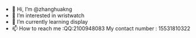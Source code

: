 - 👋 Hi, I’m @zhanghuakng
- 👀 I’m interested in wristwatch
- 🌱 I’m currently learning display
- 📫 How to reach me :QQ:2100948083
My contact number : 15531810322
<!---
zhanghuakng/zhanghuakng is a ✨ special ✨ repository because its `README.md` (this file) appears on your GitHub profile.
You can click the Preview link to take a look at your changes.
--->
